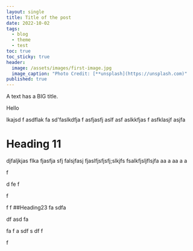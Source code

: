 ```yaml
---
layout: single
title: Title of the post
date: 2022-10-02
tags:
  - blog
  - theme
  - test
toc: true
toc_sticky: true
header:
  image: /assets/images/first-image.jpg
  image_caption: "Photo Credit: [**unsplash](https://unsplash.com)"
published: true
---
```

A text has a BIG title.



Hello 

lkajsd f
asdflak fa
sd'faslkdfja f
asfjasfj aslf
asf aslkkfjas f
asfklasjf asjfa 



# Heading 11

djfaljkjas flka fjasfja sfj
falsjfasj fjaslfjsfjsfj;slkjfs
fsalkfjsljflsjfa
aa
a
aa
a
a

f

d
fe
f

f

f
f
##Heading23 
fa
sdfa

df
asd
fa

fa
f
a
sdf
s
df
f

f
